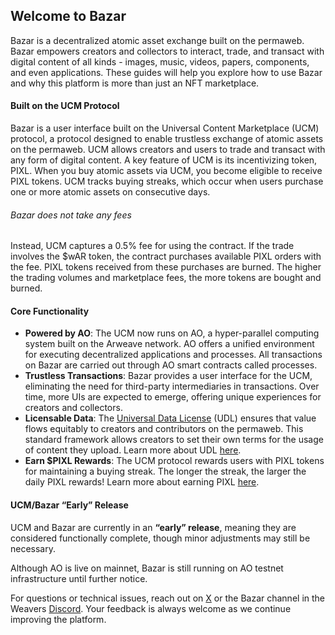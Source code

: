 ## Welcome to Bazar

Bazar is a decentralized atomic asset exchange built on the permaweb. Bazar empowers creators and collectors to interact, trade, and transact with digital content of all kinds - images, music, videos, papers, components, and even applications. These guides will help you explore how to use Bazar and why this platform is more than just an NFT marketplace.

#### Built on the UCM Protocol

Bazar is a user interface built on the Universal Content Marketplace (UCM) protocol, a protocol designed to enable trustless exchange of atomic assets on the permaweb. UCM allows creators and users to trade and transact with any form of digital content. A key feature of UCM is its incentivizing token, PIXL. When you buy atomic assets via UCM, you become eligible to receive PIXL tokens. UCM tracks buying streaks, which occur when users purchase one or more atomic assets on consecutive days.

###### Bazar does not take any fees

Instead, UCM captures a 0.5% fee for using the contract. If the trade involves the $wAR token, the contract purchases available PIXL orders with the fee. PIXL tokens received from these purchases are burned. The higher the trading volumes and marketplace fees, the more tokens are bought and burned.

#### Core Functionality

- **Powered by AO**: The UCM now runs on AO, a hyper-parallel computing system built on the Arweave network. AO offers a unified environment for executing decentralized applications and processes. All transactions on Bazar are carried out through AO smart contracts called processes.
- **Trustless Transactions**: Bazar provides a user interface for the UCM, eliminating the need for third-party intermediaries in transactions. Over time, more UIs are expected to emerge, offering unique experiences for creators and collectors.
- **Licensable Data**: The [Universal Data License](https://udlicense.arweave.net/) (UDL) ensures that value flows equitably to creators and contributors on the permaweb. This standard framework allows creators to set their own terms for the usage of content they upload. Learn more about UDL [here](https://ao-bazar.arweave.net/#/docs/creators/universal-data-license).
- **Earn $PIXL Rewards**: The UCM protocol rewards users with PIXL tokens for maintaining a buying streak. The longer the streak, the larger the daily PIXL rewards! Learn more about earning PIXL [here](https://ao-bazar.arweave.net/#/docs/collectors/earn-pixl).

#### UCM/Bazar “Early” Release

UCM and Bazar are currently in an **“early” release**, meaning they are considered functionally complete, though minor adjustments may still be necessary.

Although AO is live on mainnet, Bazar is still running on AO testnet infrastructure until further notice.

For questions or technical issues, reach out on [X](https://x.com/OurBazAR) or the Bazar channel in the Weavers [Discord](https://discord.gg/weavers). Your feedback is always welcome as we continue improving the platform.
